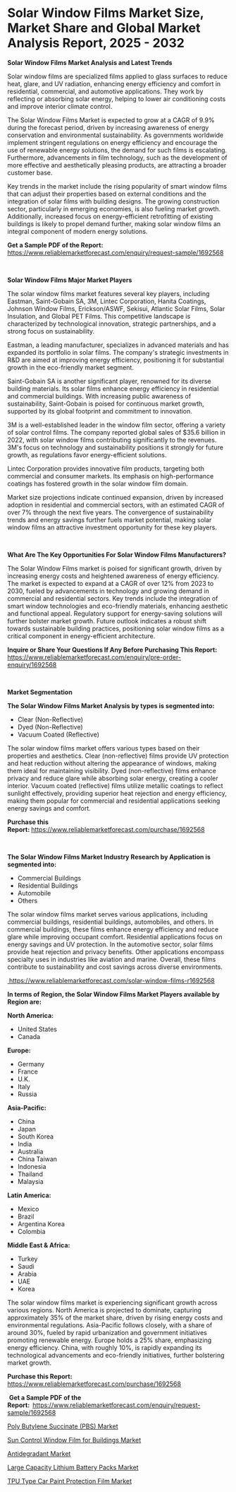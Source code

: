 <p><h1>Solar Window Films Market Size, Market Share and Global Market Analysis Report, 2025 - 2032</h1></p><p><strong>Solar Window Films Market Analysis and Latest Trends</strong></p>
<p><p>Solar window films are specialized films applied to glass surfaces to reduce heat, glare, and UV radiation, enhancing energy efficiency and comfort in residential, commercial, and automotive applications. They work by reflecting or absorbing solar energy, helping to lower air conditioning costs and improve interior climate control.</p><p>The Solar Window Films Market is expected to grow at a CAGR of 9.9% during the forecast period, driven by increasing awareness of energy conservation and environmental sustainability. As governments worldwide implement stringent regulations on energy efficiency and encourage the use of renewable energy solutions, the demand for such films is escalating. Furthermore, advancements in film technology, such as the development of more effective and aesthetically pleasing products, are attracting a broader customer base.</p><p>Key trends in the market include the rising popularity of smart window films that can adjust their properties based on external conditions and the integration of solar films with building designs. The growing construction sector, particularly in emerging economies, is also fueling market growth. Additionally, increased focus on energy-efficient retrofitting of existing buildings is likely to propel demand further, making solar window films an integral component of modern energy solutions.</p></p>
<p><strong>Get a Sample PDF of the Report:&nbsp;</strong> <a href="https://www.reliablemarketforecast.com/enquiry/request-sample/1692568?utm_campaign=1197&utm_medium=2&utm_source=Github&utm_content=ia&utm_term=27032025&utm_id=solar-window-films">https://www.reliablemarketforecast.com/enquiry/request-sample/1692568</a></p>
<p>&nbsp;</p>
<p><strong>Solar Window Films Major Market Players</strong></p>
<p><p>The solar window films market features several key players, including Eastman, Saint-Gobain SA, 3M, Lintec Corporation, Hanita Coatings, Johnson Window Films, Erickson/ASWF, Sekisui, Atlantic Solar Films, Solar Insulation, and Global PET Films. This competitive landscape is characterized by technological innovation, strategic partnerships, and a strong focus on sustainability.</p><p>Eastman, a leading manufacturer, specializes in advanced materials and has expanded its portfolio in solar films. The company's strategic investments in R&D are aimed at improving energy efficiency, positioning it for substantial growth in the eco-friendly market segment.</p><p>Saint-Gobain SA is another significant player, renowned for its diverse building materials. Its solar films enhance energy efficiency in residential and commercial buildings. With increasing public awareness of sustainability, Saint-Gobain is poised for continuous market growth, supported by its global footprint and commitment to innovation.</p><p>3M is a well-established leader in the window film sector, offering a variety of solar control films. The company reported global sales of $35.6 billion in 2022, with solar window films contributing significantly to the revenues. 3M's focus on technology and sustainability positions it strongly for future growth, as regulations favor energy-efficient solutions.</p><p>Lintec Corporation provides innovative film products, targeting both commercial and consumer markets. Its emphasis on high-performance coatings has fostered growth in the solar window film domain.</p><p>Market size projections indicate continued expansion, driven by increased adoption in residential and commercial sectors, with an estimated CAGR of over 7% through the next five years. The convergence of sustainability trends and energy savings further fuels market potential, making solar window films an attractive investment opportunity for these key players.</p></p>
<p>&nbsp;</p>
<p><strong>What Are The Key Opportunities For Solar Window Films Manufacturers?</strong></p>
<p><p>The Solar Window Films market is poised for significant growth, driven by increasing energy costs and heightened awareness of energy efficiency. The market is expected to expand at a CAGR of over 12% from 2023 to 2030, fueled by advancements in technology and growing demand in commercial and residential sectors. Key trends include the integration of smart window technologies and eco-friendly materials, enhancing aesthetic and functional appeal. Regulatory support for energy-saving solutions will further bolster market growth. Future outlook indicates a robust shift towards sustainable building practices, positioning solar window films as a critical component in energy-efficient architecture.</p></p>
<p><strong>Inquire or Share Your Questions If Any Before Purchasing This Report:</strong> <a href="https://www.reliablemarketforecast.com/enquiry/pre-order-enquiry/1692568?utm_campaign=1197&utm_medium=2&utm_source=Github&utm_content=ia&utm_term=27032025&utm_id=solar-window-films">https://www.reliablemarketforecast.com/enquiry/pre-order-enquiry/1692568</a></p>
<p>&nbsp;</p>
<p><strong>Market Segmentation</strong></p>
<p><strong>The Solar Window Films Market Analysis by types is segmented into:</strong></p>
<p><ul><li>Clear (Non-Reflective)</li><li>Dyed (Non-Reflective)</li><li>Vacuum Coated (Reflective)</li></ul></p>
<p><p>The solar window films market offers various types based on their properties and aesthetics. Clear (non-reflective) films provide UV protection and heat reduction without altering the appearance of windows, making them ideal for maintaining visibility. Dyed (non-reflective) films enhance privacy and reduce glare while absorbing solar energy, creating a cooler interior. Vacuum coated (reflective) films utilize metallic coatings to reflect sunlight effectively, providing superior heat rejection and energy efficiency, making them popular for commercial and residential applications seeking energy savings and comfort.</p></p>
<p><strong>Purchase this Report:&nbsp;</strong><a href="https://www.reliablemarketforecast.com/purchase/1692568?utm_campaign=1197&utm_medium=2&utm_source=Github&utm_content=ia&utm_term=27032025&utm_id=solar-window-films">https://www.reliablemarketforecast.com/purchase/1692568</a></p>
<p>&nbsp;</p>
<p><strong>The Solar Window Films Market Industry Research by Application is segmented into:</strong></p>
<p><ul><li>Commercial Buildings</li><li>Residential Buildings</li><li>Automobile</li><li>Others</li></ul></p>
<p><p>The solar window films market serves various applications, including commercial buildings, residential buildings, automobiles, and others. In commercial buildings, these films enhance energy efficiency and reduce glare while improving occupant comfort. Residential applications focus on energy savings and UV protection. In the automotive sector, solar films provide heat rejection and privacy benefits. Other applications encompass specialty uses in industries like aviation and marine. Overall, these films contribute to sustainability and cost savings across diverse environments.</p></p>
<p><a href="https://www.reliablemarketforecast.com/solar-window-films-r1692568?utm_campaign=1197&utm_medium=2&utm_source=Github&utm_content=ia&utm_term=27032025&utm_id=solar-window-films">&nbsp;https://www.reliablemarketforecast.com/solar-window-films-r1692568</a></p>
<p><strong>In terms of Region, the Solar Window Films Market Players available by Region are:</strong></p>
<p>
    <p> <strong> North America: </strong>
        <ul>
            <li>United States</li>
            <li>Canada</li>
        </ul>
        </p> 
    <p> <strong> Europe: </strong>
        <ul>
            <li>Germany</li>
            <li>France</li>
            <li>U.K.</li>
            <li>Italy</li>
            <li>Russia</li>
        </ul>
        </p> 
    <p> <strong> Asia-Pacific: </strong>
        <ul>
            <li>China</li>
            <li>Japan</li>
            <li>South Korea</li>
            <li>India</li>
            <li>Australia</li>
            <li>China Taiwan</li>
            <li>Indonesia</li>
            <li>Thailand</li>
            <li>Malaysia</li>
        </ul>
        </p> 
    <p> <strong> Latin America: </strong>
        <ul>
            <li>Mexico</li>
            <li>Brazil</li>
            <li>Argentina Korea</li>
            <li>Colombia</li>
        </ul>
        </p> 
    <p> <strong> Middle East & Africa: </strong>
        <ul>
            <li>Turkey</li>
            <li>Saudi</li>
            <li>Arabia</li>
            <li>UAE</li>
            <li>Korea</li>
        </ul>
    </p>
    </p>
<p><p>The solar window films market is experiencing significant growth across various regions. North America is projected to dominate, capturing approximately 35% of the market share, driven by rising energy costs and environmental regulations. Asia-Pacific follows closely, with a share of around 30%, fueled by rapid urbanization and government initiatives promoting renewable energy. Europe holds a 25% share, emphasizing energy efficiency. China, with roughly 10%, is rapidly expanding its technological advancements and eco-friendly initiatives, further bolstering market growth.</p></p>
<p><strong>Purchase this Report: </strong><a href="https://www.reliablemarketforecast.com/purchase/1692568?utm_campaign=1197&utm_medium=2&utm_source=Github&utm_content=ia&utm_term=27032025&utm_id=solar-window-films">https://www.reliablemarketforecast.com/purchase/1692568</a></p>
<p>&nbsp;<strong>Get a Sample PDF of the Report:&nbsp;&nbsp;</strong><a href="https://www.reliablemarketforecast.com/enquiry/request-sample/1692568?utm_campaign=1197&utm_medium=2&utm_source=Github&utm_content=ia&utm_term=27032025&utm_id=solar-window-films">https://www.reliablemarketforecast.com/enquiry/request-sample/1692568</a></p>
<p><strong></strong></p>
<p><p><a href="https://github.com/sleeprudantf/Market-Research-Report-List-1/blob/main/poly-butylene-succinate-pbs-market.md?utm_campaign=1197&utm_medium=2&utm_source=Github&utm_content=ia&utm_term=27032025&utm_id=solar-window-films">Poly Butylene Succinate (PBS) Market</a></p><p><a href="https://github.com/kakeryttri0c/Market-Research-Report-List-1/blob/main/sun-control-window-film-for-buildings-market.md?utm_campaign=1197&utm_medium=2&utm_source=Github&utm_content=ia&utm_term=27032025&utm_id=solar-window-films">Sun Control Window Film for Buildings Market</a></p><p><a href="https://github.com/andulanick3/Market-Research-Report-List-1/blob/main/antidegradant-market.md?utm_campaign=1197&utm_medium=2&utm_source=Github&utm_content=ia&utm_term=27032025&utm_id=solar-window-films">Antidegradant Market</a></p><p><a href="https://github.com/prosalinda88/Market-Research-Report-List-7/blob/main/large-capacity-lithium-battery-packs-market.md?utm_campaign=1197&utm_medium=2&utm_source=Github&utm_content=ia&utm_term=27032025&utm_id=solar-window-films">Large Capacity Lithium Battery Packs Market</a></p><p><a href="https://github.com/BrandonBrown3773/Market-Research-Report-List-1/blob/main/tpu-type-car-paint-protection-film-market.md?utm_campaign=1197&utm_medium=2&utm_source=Github&utm_content=ia&utm_term=27032025&utm_id=solar-window-films">TPU Type Car Paint Protection Film Market</a></p></p>